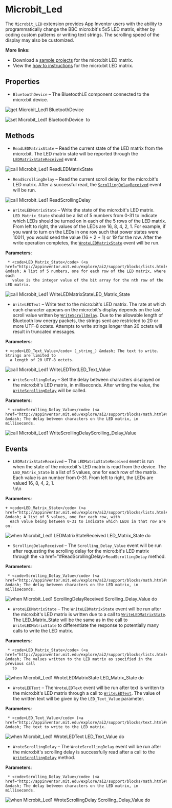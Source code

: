 # Microbit_Led

The <code>Microbit_LED</code> extension provides App Inventor users with the ability to programmatically change the BBC micro:bit's 5x5 LED matrix, either by coding custom patterns or writing text strings. The scrolling speed of the display may also be customized.<br>

<strong>More links:</strong><ul><li>Download a <a href='http://iot.appinventor.mit.edu/assets/samples/MicrobitLed.aia' target='_blank'>sample projects</a> for the micro:bit LED matrix.</li><li>View the <a href='http://iot.appinventor.mit.edu/assets/howtos/MIT_App_Inventor_IoT_Microbit_Led.pdf' target='_blank'>how to instructions</a> for the micro:bit LED matrix.</li></ul>

## Properties

+ <a name="BluetoothDevice"></a>`BluetoothDevice` – The BluetoothLE component connected to the micro:bit device.


![get Microbit_Led1 BluetoothDevice ](blocks/Microbit_Led.BluetoothDevice_getter.svg)


![set Microbit_Led1 BluetoothDevice  to](blocks/Microbit_Led.BluetoothDevice_setter.svg)

## Methods

+ <a name="ReadLEDMatrixState"></a>`ReadLEDMatrixState` – Read the current state of the LED matrix from the micro:bit. The LED matrix state will be
 reported through the <a href="#LEDMatrixStateReceived"><code>LEDMatrixStateReceived</code></a>
 event.

![call Microbit_Led1 ReadLEDMatrixState](blocks/Microbit_Led.ReadLEDMatrixState.svg)

+ <a name="ReadScrollingDelay"></a>`ReadScrollingDelay` – Read the current scroll delay for the micro:bit's LED matrix. After a successful read, the
 <a href="#ScrollingDelayReceived"><code>ScrollingDelayReceived</code></a> event will be run.

![call Microbit_Led1 ReadScrollingDelay](blocks/Microbit_Led.ReadScrollingDelay.svg)

+ <a name="WriteLEDMatrixState"></a>`WriteLEDMatrixState` – Write the state of the micro:bit's LED matrix. <code>LED_Matrix_State</code> should be a list
 of 5 numbers from 0-31 to indicate which LEDs should be turned on in each of the 5 rows of the
 LED matrix. From left to right, the values of the LEDs are 16, 8, 4, 2, 1. For example, if you
 want to turn on the LEDs in one row such that power states were 10011, you would send the value
 (16 + 2 + 1) or 19 for the row. After the write operation completes, the
 <a href="#WroteLEDMatrixState"><code>WroteLEDMatrixState</code></a> event will be run.

 __Parameters__:

     * <code>LED_Matrix_State</code> (<a href="http://appinventor.mit.edu/explore/ai2/support/blocks/lists.html#makealist">_list_</a>) &mdash; A list of 5 numbers, one for each row of the LED matrix, where each
       value is the integer value of the bit array for the nth row of the LED matrix.

![call Microbit_Led1 WriteLEDMatrixStateLED_Matrix_State](blocks/Microbit_Led.WriteLEDMatrixState.svg)

+ <a name="WriteLEDText"></a>`WriteLEDText` – Write text to the micro:bit's LED matrix. The rate at which each character appears on the
 micro:bit's display depends on the last scroll value written by
 <a href="#WriteScrollDelay"><code>WriteScrollDelay</code></a>. Due to the allowable length of
 Bluetooth low energy packets, the strings sent are restricted to 20 or more UTF-8 octets.
 Attempts to write strings longer than 20 octets will result in truncated messages.

 __Parameters__:

    + <code>LED_Text_Value</code> (_string_) &mdash; The text to write. Strings are limited to
      a length of 20 UTF-8 octets.

![call Microbit_Led1 WriteLEDTextLED_Text_Value](blocks/Microbit_Led.WriteLEDText.svg)

+ <a name="WriteScrollingDelay"></a>`WriteScrollingDelay` – Set the delay between characters displayed on the micro:bit's LED matrix, in milliseconds.
 After writing the value, the
 <a href="#WroteScrollingDelay"><code>WriteScrollingDelay</code></a> will be called.

 __Parameters__:

     * <code>Scrolling_Delay_Value</code> (<a href="http://appinventor.mit.edu/explore/ai2/support/blocks/math.html#number">_number_</a>) &mdash; The delay between characters on the LED matrix, in milliseconds.

![call Microbit_Led1 WriteScrollingDelayScrolling_Delay_Value](blocks/Microbit_Led.WriteScrollingDelay.svg)

## Events

+ <a name="LEDMatrixStateReceived"></a>`LEDMatrixStateReceived` – The <code>LEDMatrixStateReceived</code> event is run when the state of the micro:bit's LED
 matrix is read from the device. The <code>LED_Matrix_State</code> is a list of 5 values, one
 for each row of the matrix. Each value is an number from 0-31. From left to right, the LEDs
 are valued 16, 8, 4, 2, 1.<br>\n\n

 __Parameters__:

    + <code>LED_Matrix_State</code> (<a href="http://appinventor.mit.edu/explore/ai2/support/blocks/lists.html#makealist">_list_</a>) &mdash; A list of 5 values, one for each row, with
      each value being between 0-31 to indicate which LEDs in that row are on.

![when Microbit_Led1 LEDMatrixStateReceived LED_Matrix_State do](blocks/Microbit_Led.LEDMatrixStateReceived.svg)

+ <a name="ScrollingDelayReceived"></a>`ScrollingDelayReceived` – The <code>Scrolling_Delay_Value</code> event will be run after requesting the scrolling delay
 for the micro:bit's LED matrix through the
 <a href="#ReadScrollingDelay><code>ReadScrollingDelay</code></a> method.

 __Parameters__:

     * <code>Scrolling_Delay_Value</code> (<a href="http://appinventor.mit.edu/explore/ai2/support/blocks/math.html#number">_number_</a>) &mdash; The delay between characters on the LED matrix, in milliseconds.

![when Microbit_Led1 ScrollingDelayReceived Scrolling_Delay_Value do](blocks/Microbit_Led.ScrollingDelayReceived.svg)

+ <a name="WroteLEDMatrixState"></a>`WroteLEDMatrixState` – The <code>WriteLEDMatrixState</code> event will be run after the micro:bit's LED matrix is
 written due to a call to <a href="#WriteLEDMatrixState"><code>WriteLEDMatrixState</code></a>.
 The LED_Matrix_State will be the same as in the call to <code>WriteLEDMatrixState</code> to
 differentiate the response to potentially many calls to write the LED matrix.

 __Parameters__:

     * <code>LED_Matrix_State</code> (<a href="http://appinventor.mit.edu/explore/ai2/support/blocks/lists.html#makealist">_list_</a>) &mdash; The values written to the LED matrix as specified in the previous call
       to

![when Microbit_Led1 WroteLEDMatrixState LED_Matrix_State do](blocks/Microbit_Led.WroteLEDMatrixState.svg)

+ <a name="WroteLEDText"></a>`WroteLEDText` – The <code>WroteLEDText</code> event will be run after text is written to the micro:bit's LED
 matrix through a call to <a href="#WriteLEDText"><code>WriteLEDText</code></a>. The value of
 the written text will be given by the <code>LED_Text_Value</code> parameter.

 __Parameters__:

     * <code>LED_Text_Value</code> (<a href="http://appinventor.mit.edu/explore/ai2/support/blocks/text.html#string">_text_</a>) &mdash; The text to write to the LED matrix.

![when Microbit_Led1 WroteLEDText LED_Text_Value do](blocks/Microbit_Led.WroteLEDText.svg)

+ <a name="WroteScrollingDelay"></a>`WroteScrollingDelay` – The <code>WroteScrollingDelay</code> event will be run after the micro:bit's scrolling delay
 is successfully read after a call to the
 <a href="#WriteScrollingDelay"><code>WriteScrollingDelay</code></a> method.

 __Parameters__:

     * <code>Scrolling_Delay_Value</code> (<a href="http://appinventor.mit.edu/explore/ai2/support/blocks/math.html#number">_number_</a>) &mdash; The delay between characters on the LED matrix, in milliseconds.

![when Microbit_Led1 WroteScrollingDelay Scrolling_Delay_Value do](blocks/Microbit_Led.WroteScrollingDelay.svg)



